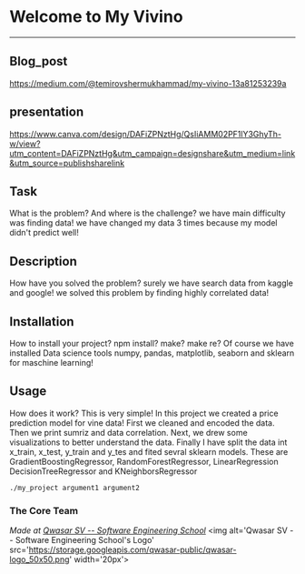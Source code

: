 # Welcome to My Vivino
***

## Blog_post
https://medium.com/@temirovshermukhammad/my-vivino-13a81253239a

## presentation
https://www.canva.com/design/DAFiZPNztHg/QsIiAMM02PF1lY3GhyTh-w/view?utm_content=DAFiZPNztHg&utm_campaign=designshare&utm_medium=link&utm_source=publishsharelink

## Task
What is the problem? And where is the challenge?
we have main difficulty was finding data!
we have changed my data 3 times because my model didn't predict well!

## Description
How have you solved the problem?
surely we have search data from kaggle and google! 
we solved this problem by finding highly correlated data!

## Installation
How to install your project? npm install? make? make re?
Of course we have installed Data science tools numpy, pandas, matplotlib,
seaborn and sklearn for maschine learning!

## Usage
How does it work?
This is very simple! In this project we created a price prediction model for vine data! 
First we cleaned and encoded the data.
Then we print sumriz and data correlation.
Next, we drew some visualizations to better understand the data.
Finally I have split the data int x_train, x_test, y_train and y_tes and fited sevral
sklearn models. These are GradientBoostingRegressor, RandomForestRegressor, LinearRegression
DecisionTreeRegressor and KNeighborsRegressor


```
./my_project argument1 argument2
```

### The Core Team


<span><i>Made at <a href='https://qwasar.io'>Qwasar SV -- Software Engineering School</a></i></span>
<span><img alt='Qwasar SV -- Software Engineering School's Logo' src='https://storage.googleapis.com/qwasar-public/qwasar-logo_50x50.png' width='20px'></span>
